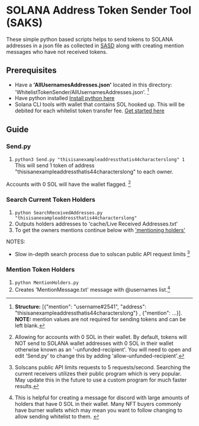 # SOLANA Address Token Sender Tool (SAKS)

These simple python based scripts helps to send tokens to SOLANA addresses in a json file as collected in [SASD](https://github.com/Dean-Overton/solana-discord-nft-tools/tree/main/DiscordChannelSolanaAddressScraper) along with creating mention messages who have not received tokens.

## Prerequisites
- Have a __'AllUsernamesAddresses.json'__ located in this directory: 'WhitelistTokenSender/AllUsernamesAddresses.json'. [^structureofallusernames]
- Have python installed [Install python here](https://www.python.org/downloads/)
- Solana CLI tools with wallet that contains SOL hooked up. This will be debited for each whitelist token transfer fee. [Get started here](https://docs.solana.com/cli/install-solana-cli-tools#windows)

## Guide

### Send.py
1) ```python3 Send.py "thisisanexampleaddressthatis44characterslong" 1``` This will send 1 token of address "thisisanexampleaddressthatis44characterslong" to each owner.

Accounts with 0 SOL will have the wallet flagged. [^0sol]

### Search Current Token Holders 
1) ```python SearchReceivedAddresses.py "thisisanexampleaddressthatis44characterslong"```
2) Outputs holders addresses to 'cache/Live Received Addresses.txt'
3) To get the owners mentions continue below with ['mentioning holders'](https://github.com/Dean-Overton/solana-discord-nft-tools/tree/main/WhitelistTokenSender/README.md#Mention-Token-Holders)

NOTES: 
- Slow in-depth search process due to solscan public API request limits [^solscanlimits]

### Mention Token Holders 
1) ```python MentionHolders.py```
2) Creates 'MentionMessage.txt' message with @usernames list.[^message]

[^structureofallusernames]: __Structure:__ [{"mention": "username#2541", "address": "thisisanexampleaddressthatis44characterslong"} , {"mention": ...}]. <br> __NOTE:__ mention values are not required for sending tokens and can be left blank.
[^0sol]: Allowing for accounts with 0 SOL in their wallet. By default, tokens will NOT send to SOLANA wallet addresses with 0 SOL in their wallet otherwise known as an '-unfunded-recipient'. You will need to open and edit 'Send.py' to change this by adding 'allow-unfunded-recipient'.
[^solscanlimits]: Solscans public API limits requests to 5 requests/second. Searching the current receivers utilizes their public program which is very popular. May update this in the future to use a custom program for much faster results.
[^message]: This is helpful for creating a message for discord with large amounts of holders that have 0 SOL in their wallet. Many NFT buyers commonly have burner wallets which may mean you want to follow changing to allow sending whitelist to them. [^0sol]
